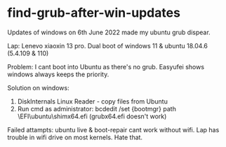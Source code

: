# find-grub-after-win-updates

Updates of windows on 6th June 2022 made my ubuntu grub dispear. 

Lap: Lenevo xiaoxin 13 pro. Dual boot of windows 11 & ubuntu 18.04.6 (5.4.109 & 110)

Problem: 
I cant boot into Ubuntu as there's no grub.
Easyufei shows windows always keeps the priority.

Solution on windows: 
1. DiskInternals Linux Reader - copy files from Ubuntu
2. Run cmd as administrator: bcdedit /set {bootmgr} path \EFI\ubuntu\shimx64.efi (grubx64.efi doesn't work)

Failed attampts: 
ubuntu live & boot-repair cant work without wifi. Lap has trouble in wifi drive on most kernels. Hate that.
